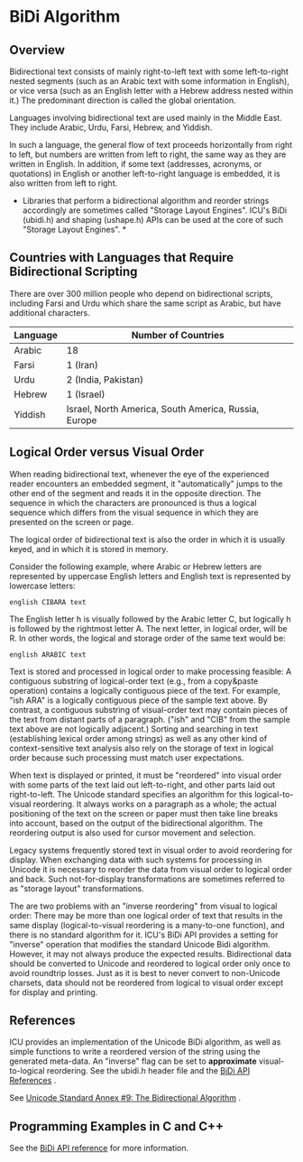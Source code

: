 <!--
© 2020 and later: Unicode, Inc. and others.
License & terms of use: http://www.unicode.org/copyright.html
-->

# BiDi Algorithm

## Overview

Bidirectional text consists of mainly right-to-left text with some left-to-right
nested segments (such as an Arabic text with some information in English), or
vice versa (such as an English letter with a Hebrew address nested within it.)
The predominant direction is called the global orientation.

Languages involving bidirectional text are used mainly in the Middle East. They
include Arabic, Urdu, Farsi, Hebrew, and Yiddish.

In such a language, the general flow of text proceeds horizontally from right to
left, but numbers are written from left to right, the same way as they are
written in English. In addition, if some text (addresses, acronyms, or
quotations) in English or another left-to-right language is embedded, it is also
written from left to right.

* Libraries that perform a bidirectional algorithm and reorder strings
accordingly are sometimes called "Storage Layout Engines". ICU's BiDi (ubidi.h)
and shaping (ushape.h) APIs can be used at the core of such "Storage Layout
Engines". *

## Countries with Languages that Require Bidirectional Scripting

There are over 300 million people who depend on bidirectional scripts, including
Farsi and Urdu which share the same script as Arabic, but have additional
characters.

| Language | Number of Countries |
|----------|------------------------------------------------------|
| Arabic | 18 |
| Farsi | 1 (Iran) |
| Urdu | 2 (India, Pakistan) |
| Hebrew | 1 (Israel) |
| Yiddish | Israel, North America, South America, Russia, Europe |


## Logical Order versus Visual Order

When reading bidirectional text, whenever the eye of the experienced reader
encounters an embedded segment, it "automatically" jumps to the other end of the
segment and reads it in the opposite direction. The sequence in which the
characters are pronounced is thus a logical sequence which differs from the
visual sequence in which they are presented on the screen or page.

The logical order of bidirectional text is also the order in which it is usually
keyed, and in which it is stored in memory.

Consider the following example, where Arabic or Hebrew letters are represented
by uppercase English letters and English text is represented by lowercase
letters:

    english CIBARA text

The English letter h is visually followed by the Arabic letter C, but logically
h is followed by the rightmost letter A. The next letter, in logical order, will
be R. In other words, the logical and storage order of the same text would be:

    english ARABIC text

Text is stored and processed in logical order to make processing feasible: A
contiguous substring of logical-order text (e.g., from a copy&paste operation)
contains a logically contiguous piece of the text. For example, "ish ARA" is a
logically contiguous piece of the sample text above. By contrast, a contiguous
substring of visual-order text may contain pieces of the text from distant parts
of a paragraph. ("ish" and "CIB" from the sample text above are not logically
adjacent.) Sorting and searching in text (establishing lexical order among
strings) as well as any other kind of context-sensitive text analysis also rely
on the storage of text in logical order because such processing must match user
expectations.

When text is displayed or printed, it must be "reordered" into visual order with
some parts of the text laid out left-to-right, and other parts laid out
right-to-left. The Unicode standard specifies an algorithm for this
logical-to-visual reordering. It always works on a paragraph as a whole; the
actual positioning of the text on the screen or paper must then take line breaks
into account, based on the output of the bidirectional algorithm. The reordering
output is also used for cursor movement and selection.

Legacy systems frequently stored text in visual order to avoid reordering for
display. When exchanging data with such systems for processing in Unicode it is
necessary to reorder the data from visual order to logical order and back. Such
not-for-display transformations are sometimes referred to as "storage layout"
transformations.

The are two problems with an "inverse reordering" from visual to logical order:
There may be more than one logical order of text that results in the same
display (logical-to-visual reordering is a many-to-one function), and there is
no standard algorithm for it. ICU's BiDi API provides a setting for "inverse"
operation that modifies the standard Unicode Bidi algorithm. However, it may not
always produce the expected results. Bidirectional data should be converted to
Unicode and reordered to logical order only once to avoid roundtrip losses. Just
as it is best to never convert to non-Unicode charsets, data should not be
reordered from logical to visual order except for display and printing.

## References

ICU provides an implementation of the Unicode BiDi algorithm, as well as simple
functions to write a reordered version of the string using the generated
meta-data. An "inverse" flag can be set to **approximate** visual-to-logical
reordering. See the ubidi.h header file and the [BiDi API
References](https://unicode-org.github.io/icu-docs/apidoc/released/icu4c/ubidi_8h.html) .

See [Unicode Standard Annex #9: The Bidirectional
Algorithm](http://www.unicode.org/unicode/reports/tr9/) .

## Programming Examples in C and C++

See the [BiDi API reference](https://unicode-org.github.io/icu-docs/apidoc/released/icu4c/ubidi_8h.html)
for more information.
